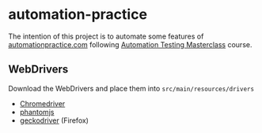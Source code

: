 # automation-practice

The intention of this project is to automate some features of
[automationpractice.com](http://automationpractice.com/) following [Automation Testing Masterclass](https://www.udemy.com/course/automation-testing-masterclass/) course.

## WebDrivers
Download the WebDrivers and place them into `src/main/resources/drivers` 
* [Chromedriver](https://chromedriver.chromium.org/downloads)
* [phantomjs](https://phantomjs.org/download.html)
* [geckodriver](https://github.com/mozilla/geckodriver/releases) (Firefox)
